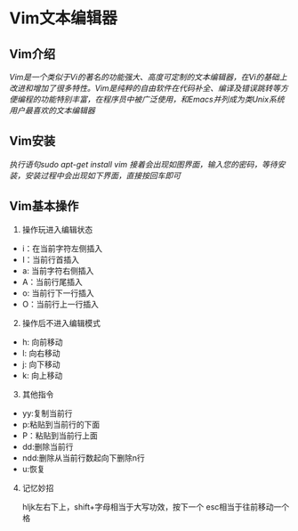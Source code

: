 # Vim文本编辑器
## Vim介绍
*Vim是一个类似于Vi的著名的功能强大、高度可定制的文本编辑器，在Vi的基础上改进和增加了很多特性。Vim是纯粹的自由软件在代码补全、编译及错误跳转等方便编程的功能特别丰富，在程序员中被广泛使用，和Emacs并列成为类Unix系统用户最喜欢的文本编辑器*
## Vim安装
*执行语句sudo apt-get install vim*
*接着会出现如图界面，输入您的密码，等待安装，安装过程中会出现如下界面，直接按回车即可*
## Vim基本操作
1. 操作玩进入编辑状态                
 * i：在当前字符左侧插入                   
 * I：当前行首插入               
 * a: 当前字符右侧插入               
  * A：当前行尾插入              
  * o: 当前行下一行插入                     
   * O：当前行上一行插入 
   
2. 操作后不进入编辑模式           
* h: 向前移动                
* l: 向右移动                   
 * j: 向下移动                       
 * k: 向上移动 
 
3. 其他指令                  
* yy:复制当前行                 
* p:粘贴到当前行的下面                   
 * P：粘贴到当前行上面                   
 * dd:删除当前行                
 * ndd:删除从当前行数起向下删除n行                  
 * u:恢复                       
 
4. 记忆妙招                

     hljk左右下上，shift+字母相当于大写功效，按下一个 esc相当于往前移动一个格     


    
